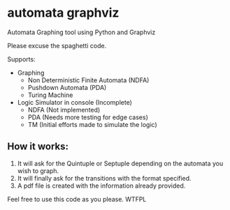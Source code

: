 # automata graphviz
Automata Graphing tool using Python and Graphviz

Please excuse the spaghetti code.

Supports:
- Graphing
  - Non Deterministic Finite Automata (NDFA)
  - Pushdown Automata (PDA)
  - Turing Machine 
- Logic Simulator in console (Incomplete)
  - NDFA (Not implemented)
  - PDA (Needs more testing for edge cases)
  - TM (Initial efforts made to simulate the logic)
  
 
## How it works:

1. It will ask for the Quintuple or Septuple depending on the automata you wish to graph.
2. It will finally ask for the transitions with the format specified.
3. A pdf file is created with the information already provided. 


Feel free to use this code as you please. WTFPL
